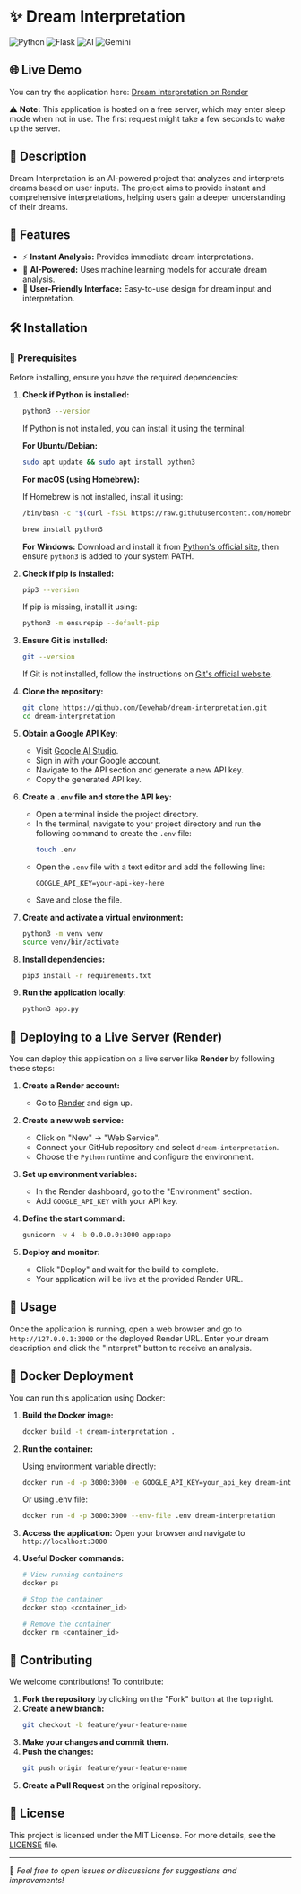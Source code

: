 # ✨ Dream Interpretation

![Python](https://img.shields.io/badge/Python-3.8%2B-blue)
![Flask](https://img.shields.io/badge/Flask-2.0+-blue)
![AI](https://img.shields.io/badge/AI-Machine%20Learning-orange)
![Gemini](https://img.shields.io/badge/Gemini-Google%20AI-red)

## 🌐 Live Demo

You can try the application here: [Dream Interpretation on Render](https://dream-saas.onrender.com)

⚠ **Note:** This application is hosted on a free server, which may enter sleep mode when not in use. The first request might take a few seconds to wake up the server.

## 📖 Description

Dream Interpretation is an AI-powered project that analyzes and interprets dreams based on user inputs. The project aims to provide instant and comprehensive interpretations, helping users gain a deeper understanding of their dreams.

## 🚀 Features

- ⚡ **Instant Analysis:** Provides immediate dream interpretations.
- 🤖 **AI-Powered:** Uses machine learning models for accurate dream analysis.
- 🎨 **User-Friendly Interface:** Easy-to-use design for dream input and interpretation.

## 🛠️ Installation

### 📌 Prerequisites

Before installing, ensure you have the required dependencies:

1. **Check if Python is installed:**

   ```bash
   python3 --version
   ```

   If Python is not installed, you can install it using the terminal:

   **For Ubuntu/Debian:**

   ```bash
   sudo apt update && sudo apt install python3
   ```

   **For macOS (using Homebrew):**

   If Homebrew is not installed, install it using:

   ```bash
   /bin/bash -c "$(curl -fsSL https://raw.githubusercontent.com/Homebrew/install/HEAD/install.sh)"
   ```

   ```bash
   brew install python3
   ```

   **For Windows:**
   Download and install it from [Python's official site](https://www.python.org/downloads/), then ensure `python3` is added to your system PATH.

2. **Check if pip is installed:**

   ```bash
   pip3 --version
   ```

   If pip is missing, install it using:

   ```bash
   python3 -m ensurepip --default-pip
   ```

3. **Ensure Git is installed:**

   ```bash
   git --version
   ```

   If Git is not installed, follow the instructions on [Git's official website](https://git-scm.com/downloads).

4. **Clone the repository:**

   ```bash
   git clone https://github.com/Devehab/dream-interpretation.git
   cd dream-interpretation
   ```

5. **Obtain a Google API Key:**

   - Visit [Google AI Studio](https://aistudio.google.com/).
   - Sign in with your Google account.
   - Navigate to the API section and generate a new API key.
   - Copy the generated API key.

6. **Create a ************************`.env`************************ file and store the API key:**

   - Open a terminal inside the project directory.
   - In the terminal, navigate to your project directory and run the following command to create the `.env` file:
     ```bash
     touch .env
     ```
   - Open the `.env` file with a text editor and add the following line:
     ```
     GOOGLE_API_KEY=your-api-key-here
     ```
   - Save and close the file.

7. **Create and activate a virtual environment:**

   ```bash
   python3 -m venv venv
   source venv/bin/activate
   ```

8. **Install dependencies:**

   ```bash
   pip3 install -r requirements.txt
   ```

9. **Run the application locally:**

   ```bash
   python3 app.py
   ```

## 🚀 Deploying to a Live Server (Render)

You can deploy this application on a live server like **Render** by following these steps:

1. **Create a Render account:**

   - Go to [Render](https://render.com/) and sign up.

2. **Create a new web service:**

   - Click on "New" -> "Web Service".
   - Connect your GitHub repository and select `dream-interpretation`.
   - Choose the `Python` runtime and configure the environment.

3. **Set up environment variables:**

   - In the Render dashboard, go to the "Environment" section.
   - Add `GOOGLE_API_KEY` with your API key.

4. **Define the start command:**

   ```bash
   gunicorn -w 4 -b 0.0.0.0:3000 app:app
   ```

5. **Deploy and monitor:**

   - Click "Deploy" and wait for the build to complete.
   - Your application will be live at the provided Render URL.

## 🎯 Usage

Once the application is running, open a web browser and go to `http://127.0.0.1:3000` or the deployed Render URL. Enter your dream description and click the "Interpret" button to receive an analysis.

## 🐳 Docker Deployment

You can run this application using Docker:

1. **Build the Docker image:**
   ```bash
   docker build -t dream-interpretation .
   ```

2. **Run the container:**
   
   Using environment variable directly:
   ```bash
   docker run -d -p 3000:3000 -e GOOGLE_API_KEY=your_api_key dream-interpretation
   ```

   Or using .env file:
   ```bash
   docker run -d -p 3000:3000 --env-file .env dream-interpretation
   ```

3. **Access the application:**
   Open your browser and navigate to `http://localhost:3000`

4. **Useful Docker commands:**
   ```bash
   # View running containers
   docker ps
   
   # Stop the container
   docker stop <container_id>
   
   # Remove the container
   docker rm <container_id>
   ```

## 🤝 Contributing

We welcome contributions! To contribute:

1. **Fork the repository** by clicking on the "Fork" button at the top right.
2. **Create a new branch:**
   ```bash
   git checkout -b feature/your-feature-name
   ```
3. **Make your changes and commit them.**
4. **Push the changes:**
   ```bash
   git push origin feature/your-feature-name
   ```
5. **Create a Pull Request** on the original repository.

## 📜 License

This project is licensed under the MIT License. For more details, see the [LICENSE](LICENSE) file.

---

🚀 *Feel free to open issues or discussions for suggestions and improvements!*
